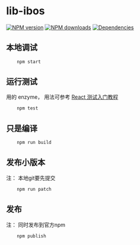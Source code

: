 # lib-ibos

[![NPM version](https://img.shields.io/npm/v/lib-ibos.svg?style=flat)](https://npmjs.org/package/lib-ibos)
[![NPM downloads](http://img.shields.io/npm/dm/lib-ibos.svg?style=flat)](https://npmjs.org/package/lib-ibos)
[![Dependencies](https://david-dm.org/codering/lib-ibos/status.svg)](https://david-dm.org/codering/lib-ibos)


## 本地调试
```sh
    npm start
```

## 运行测试

用的 enzyme， 用法可参考 [React 测试入门教程](http://www.ruanyifeng.com/blog/2016/02/react-testing-tutorial.html)

```sh
    npm test
```

## 只是编译

```sh
    npm run build
```

## 发布小版本

注： 本地git要先提交

```sh
    npm run patch
```

## 发布
注： 同时发布到官方npm
```sh
    npm publish
```



